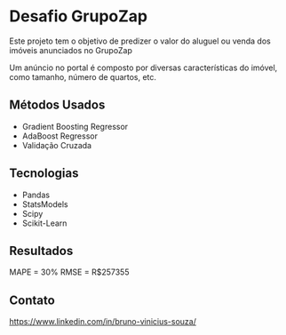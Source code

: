 # Desafio GrupoZap

Este projeto tem o objetivo de predizer o valor do aluguel ou venda dos imóveis anunciados no GrupoZap

Um anúncio no portal é composto por diversas características do imóvel, como tamanho, número de quartos, etc.

## Métodos Usados

* Gradient Boosting Regressor
* AdaBoost Regressor
* Validação Cruzada

## Tecnologias

* Pandas
* StatsModels
* Scipy
* Scikit-Learn

## Resultados

MAPE = 30%
RMSE = R$257355

## Contato

https://www.linkedin.com/in/bruno-vinicius-souza/
